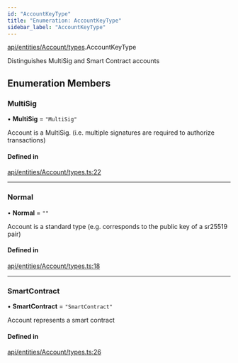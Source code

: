 ```yaml
---
id: "AccountKeyType"
title: "Enumeration: AccountKeyType"
sidebar_label: "AccountKeyType"
---
```


[api/entities/Account/types](../../../../../../modules/API/Entities/Account/Types/Types.md).AccountKeyType

Distinguishes MultiSig and Smart Contract accounts

## Enumeration Members

### MultiSig

• **MultiSig** = ``"MultiSig"``

Account is a MultiSig. (i.e. multiple signatures are required to authorize transactions)

#### Defined in

[api/entities/Account/types.ts:22](https://github.com/PolymeshAssociation/polymesh-sdk/blob/2c78f6c34/src/api/entities/Account/types.ts#L22)

___

### Normal

• **Normal** = ``""``

Account is a standard type (e.g. corresponds to the public key of a sr25519 pair)

#### Defined in

[api/entities/Account/types.ts:18](https://github.com/PolymeshAssociation/polymesh-sdk/blob/2c78f6c34/src/api/entities/Account/types.ts#L18)

___

### SmartContract

• **SmartContract** = ``"SmartContract"``

Account represents a smart contract

#### Defined in

[api/entities/Account/types.ts:26](https://github.com/PolymeshAssociation/polymesh-sdk/blob/2c78f6c34/src/api/entities/Account/types.ts#L26)
